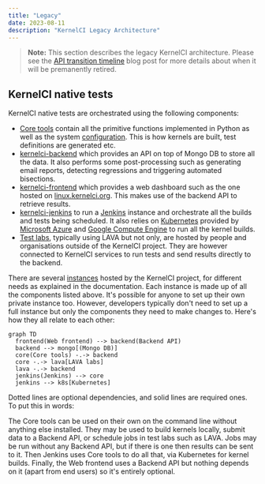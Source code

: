 ```yaml
---
title: "Legacy"
date: 2023-08-11
description: "KernelCI Legacy Architecture"
---
```


> **Note:** This section describes the legacy KernelCI architecture.  Please
> see the [API transition timeline](/blog/posts/2023/api-timeline/) blog post
> for more details about when it will be premanently retired.

## KernelCI native tests

KernelCI native tests are orchestrated using the following components:

* [Core tools](../core) contain all the primitive functions implemented in
  Python as well as the system [configuration](../core/config).  This is how
  kernels are built, test definitions are generated etc.
* [kernelci-backend](https://github.com/kernelci/kernelci-backend) which
  provides an API on top of Mongo DB to store all the data.  It also performs
  some post-processing such as generating email reports, detecting regressions
  and triggering automated bisections.
* [kernelci-frontend](https://github.com/kernelci/kernelci-frontend) which
  provides a web dashboard such as the one hosted on
  [linux.kernelci.org](https://linux.kernelci.org).  This makes use of the backend API
  to retrieve results.
* [kernelci-jenkins](https://github.com/kernelci/kernelci-jenkins) to run a
  [Jenkins](https://www.jenkins.io/) instance and orchestrate all the builds
  and tests being scheduled.  It also relies on
  [Kubernetes](https://kubernetes.io/) provided by [Microsoft
  Azure](https://azure.microsoft.com/) and [Google Compute
  Engine](https://cloud.google.com/) to run all the kernel builds.
* [Test labs](../labs), typically using LAVA but not only, are hosted by people
  and organisations outside of the KernelCI project.  They are however
  connected to KernelCI services to run tests and send results directly to the
  backend.

There are several [instances](../instances) hosted by the KernelCI project, for
different needs as explained in the documentation.  Each instance is made up of
all the components listed above.  It's possible for anyone to set up their own
private instance too.  However, developers typically don't need to set up a
full instance but only the components they need to make changes to.  Here's how
they all relate to each other:

```mermaid
graph TD
  frontend(Web frontend) --> backend(Backend API)
  backend --> mongo[(Mongo DB)]
  core(Core tools) -.-> backend
  core -.-> lava[LAVA labs]
  lava -.-> backend
  jenkins(Jenkins) --> core
  jenkins --> k8s[Kubernetes]
```

Dotted lines are optional dependencies, and solid lines are required ones.  To
put this in words:

The Core tools can be used on their own on the command line without anything
else installed.  They may be used to build kernels locally, submit data to a
Backend API, or schedule jobs in test labs such as LAVA.  Jobs may be run
without any Backend API, but if there is one then results can be sent to it.
Then Jenkins uses Core tools to do all that, via Kubernetes for kernel builds.
Finally, the Web frontend uses a Backend API but nothing depends on it (apart
from end users) so it's entirely optional.
